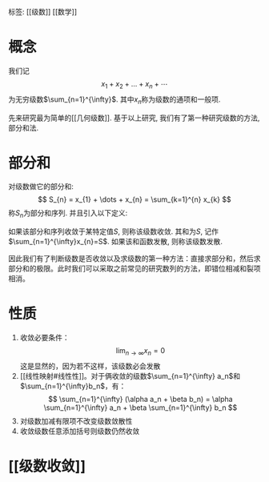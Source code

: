 标签: [[级数]] [[数学]]

# 概念

我们记
$$
x_{1} + x_{2} + \dots + x_{n} + \cdots 
$$
为无穷级数$\sum_{n=1}^{\infty}$. 其中$x_{n}$称为级数的通项和一般项. 

先来研究最为简单的[[几何级数]]. 基于以上研究, 我们有了第一种研究级数的方法, 部分和法. 

# 部分和

对级数做它的部分和: 
$$
S_{n} = x_{1} + \dots + x_{n} = \sum_{k=1}^{n} x_{k}
$$
称$S_{n}$为部分和序列. 并且引入以下定义: 

如果该部分和序列收敛于某特定值$S$, 则称该级数收敛. 其和为$S$, 记作$\sum_{n=1}^{\infty}x_{n}=S$. 如果该和函数发散, 则称该级数发散. 

因此我们有了判断级数是否收敛以及求级数的第一种方法：直接求部分和，然后求部分和的极限。此时我们可以采取之前常见的研究数列的方法，即错位相减和裂项相消。

# 性质

1. 收敛必要条件：
$$
\lim_{ n \to \infty } x_n = 0
$$
	这是显然的，因为若不这样，该级数必会发散
2. [[线性映射#线性性]]。对于俩收敛的级数$\sum_{n=1}^{\infty} a_n$和$\sum_{n=1}^{\infty}b_n$，有：
$$
\sum_{n=1}^{\infty} (\alpha a_n + \beta b_n) = \alpha \sum_{n=1}^{\infty} a_n + \beta \sum_{n=1}^{\infty} b_n
$$
3. 对级数加减有限项不改变级数敛散性
4. 收敛级数任意添加括号则级数仍然收敛

# [[级数收敛]]